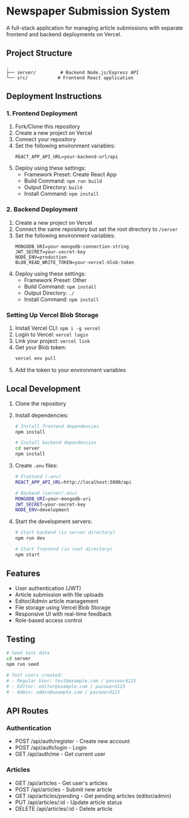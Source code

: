 # Newspaper Submission System

A full-stack application for managing article submissions with separate frontend and backend deployments on Vercel.

## Project Structure

```
.
├── server/         # Backend Node.js/Express API
└── src/           # Frontend React application
```

## Deployment Instructions

### 1. Frontend Deployment

1. Fork/Clone this repository
2. Create a new project on Vercel
3. Connect your repository
4. Set the following environment variables:
   ```
   REACT_APP_API_URL=your-backend-url/api
   ```
5. Deploy using these settings:
   - Framework Preset: Create React App
   - Build Command: `npm run build`
   - Output Directory: `build`
   - Install Command: `npm install`

### 2. Backend Deployment

1. Create a new project on Vercel
2. Connect the same repository but set the root directory to `/server`
3. Set the following environment variables:
   ```
   MONGODB_URI=your-mongodb-connection-string
   JWT_SECRET=your-secret-key
   NODE_ENV=production
   BLOB_READ_WRITE_TOKEN=your-vercel-blob-token
   ```
4. Deploy using these settings:
   - Framework Preset: Other
   - Build Command: `npm install`
   - Output Directory: `./`
   - Install Command: `npm install`

### Setting Up Vercel Blob Storage

1. Install Vercel CLI: `npm i -g vercel`
2. Login to Vercel: `vercel login`
3. Link your project: `vercel link`
4. Get your Blob token:
   ```bash
   vercel env pull
   ```
5. Add the token to your environment variables

## Local Development

1. Clone the repository
2. Install dependencies:
   ```bash
   # Install frontend dependencies
   npm install

   # Install backend dependencies
   cd server
   npm install
   ```

3. Create `.env` files:
   ```bash
   # Frontend (.env)
   REACT_APP_API_URL=http://localhost:5000/api

   # Backend (server/.env)
   MONGODB_URI=your-mongodb-uri
   JWT_SECRET=your-secret-key
   NODE_ENV=development
   ```

4. Start the development servers:
   ```bash
   # Start backend (in server directory)
   npm run dev

   # Start frontend (in root directory)
   npm start
   ```

## Features

- User authentication (JWT)
- Article submission with file uploads
- Editor/Admin article management
- File storage using Vercel Blob Storage
- Responsive UI with real-time feedback
- Role-based access control

## Testing

```bash
# Seed test data
cd server
npm run seed

# Test users created:
# - Regular User: test@example.com / password123
# - Editor: editor@example.com / password123
# - Admin: admin@example.com / password123
```

## API Routes

### Authentication
- POST /api/auth/register - Create new account
- POST /api/auth/login - Login
- GET /api/auth/me - Get current user

### Articles
- GET /api/articles - Get user's articles
- POST /api/articles - Submit new article
- GET /api/articles/pending - Get pending articles (editor/admin)
- PUT /api/articles/:id - Update article status
- DELETE /api/articles/:id - Delete article
